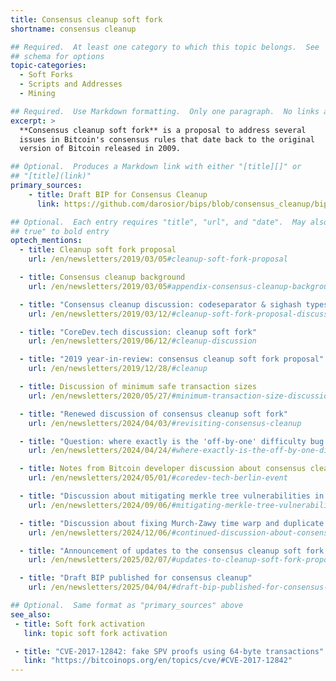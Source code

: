 ```yaml
---
title: Consensus cleanup soft fork
shortname: consensus cleanup

## Required.  At least one category to which this topic belongs.  See
## schema for options
topic-categories:
  - Soft Forks
  - Scripts and Addresses
  - Mining

## Required.  Use Markdown formatting.  Only one paragraph.  No links allowed.
excerpt: >
  **Consensus cleanup soft fork** is a proposal to address several
  issues in Bitcoin's consensus rules that date back to the original
  version of Bitcoin released in 2009.

## Optional.  Produces a Markdown link with either "[title][]" or
## "[title](link)"
primary_sources:
    - title: Draft BIP for Consensus Cleanup
      link: https://github.com/darosior/bips/blob/consensus_cleanup/bip-0054.md

## Optional.  Each entry requires "title", "url", and "date".  May also use "feature:
## true" to bold entry
optech_mentions:
  - title: Cleanup soft fork proposal
    url: /en/newsletters/2019/03/05#cleanup-soft-fork-proposal

  - title: Consensus cleanup background
    url: /en/newsletters/2019/03/05#appendix-consensus-cleanup-background

  - title: "Consensus cleanup discussion: codeseparator & sighash types"
    url: /en/newsletters/2019/03/12/#cleanup-soft-fork-proposal-discussion

  - title: "CoreDev.tech discussion: cleanup soft fork"
    url: /en/newsletters/2019/06/12/#cleanup-discussion

  - title: "2019 year-in-review: consensus cleanup soft fork proposal"
    url: /en/newsletters/2019/12/28/#cleanup

  - title: Discussion of minimum safe transaction sizes
    url: /en/newsletters/2020/05/27/#minimum-transaction-size-discussion

  - title: "Renewed discussion of consensus cleanup soft fork"
    url: /en/newsletters/2024/04/03/#revisiting-consensus-cleanup

  - title: "Question: where exactly is the 'off-by-one' difficulty bug and how does it relate to time warp?"
    url: /en/newsletters/2024/04/24/#where-exactly-is-the-off-by-one-difficulty-bug

  - title: Notes from Bitcoin developer discussion about consensus cleanup
    url: /en/newsletters/2024/05/01/#coredev-tech-berlin-event

  - title: "Discussion about mitigating merkle tree vulnerabilities in the proposed consensus cleanup soft fork"
    url: /en/newsletters/2024/09/06/#mitigating-merkle-tree-vulnerabilities

  - title: "Discussion about fixing Murch-Zawy time warp and duplicate transactions in consensus cleanup"
    url: /en/newsletters/2024/12/06/#continued-discussion-about-consensus-cleanup-soft-fork-proposal

  - title: "Announcement of updates to the consensus cleanup soft fork proposal"
    url: /en/newsletters/2025/02/07/#updates-to-cleanup-soft-fork-proposal

  - title: "Draft BIP published for consensus cleanup"
    url: /en/newsletters/2025/04/04/#draft-bip-published-for-consensus-cleanup

## Optional.  Same format as "primary_sources" above
see_also:
 - title: Soft fork activation
   link: topic soft fork activation

 - title: "CVE-2017-12842: fake SPV proofs using 64-byte transactions"
   link: "https://bitcoinops.org/en/topics/cve/#CVE-2017-12842"
---
```

